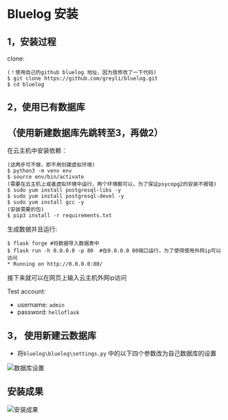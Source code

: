 # Bluelog 安装

## 1，安装过程

clone:
```
(！使用自己的github bluelog 地址，因为我修改了一下代码)
$ git clone https://github.com/greyli/bluelog.git
$ cd bluelog
```
## 2，使用已有数据库

## （使用新建数据库先跳转至3，再做2）

在云主机中安装依赖：

```
(这两步可不做，即不用创建虚拟环境)
$ python3 -m venv env  
$ source env/bin/activate  
(需要在云主机上或者虚拟环境中运行，两个环境都可以，为了保证psycopg2的安装不报错)
$ sudo yum install postgresql-libs -y
$ sudo yum install postgresql-devel -y
$ sudo yum install gcc -y
(安装需要的包)
$ pip3 install -r requirements.txt
```
生成数据并且运行:
```
$ flask forge #将数据导入数据表中
$ flask run -h 0.0.0.0 -p 80  #在0.0.0.0 80端口运行，为了使得使用外网ip可以访问
* Running on http://0.0.0.0:80/
```

接下来就可以在网页上输入云主机外网ip访问

Test account:

* username: `admin`
* password: `helloflask`



## 3， 使用新建云数据库

- 将`bluelog\bluelog\settings.py` 中的以下四个参数改为自己数据库的设置

![数据库设置](D:\这学期\云计算\云计算项目\bluelog\pic\数据库设置.jpg)

## 安装成果

![安装成果](D:\这学期\云计算\云计算项目\bluelog\pic\安装成果.jpg)